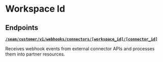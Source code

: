 # Workspace Id

## Endpoints


[**`/seam/customer/v1/webhooks/connectors/[workspace_id]/[connector_id]`**](./[connector_id].md)

Receives webhook events from external connector APIs and processes them into partner resources.


